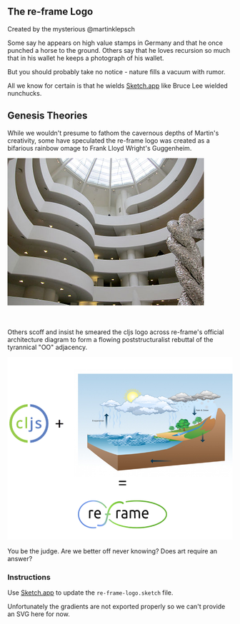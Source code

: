 ## The re-frame Logo

Created by the mysterious @martinklepsch

Some say he appears on high value stamps in Germany and that he once 
punched a horse to the ground. Others say that he loves recursion so much 
that in his wallet he keeps a photograph of his wallet.

But you should probably take no notice - nature
fills a vacuum with rumor.

All we know for certain is that he wields [Sketch.app](https://www.sketchapp.com/) like
Bruce Lee wielded nunchucks.

## Genesis Theories

While we wouldn't presume to fathom the cavernous depths of Martin's creativity, some have 
speculated the re-frame logo was created as a bifarious rainbow omage to Frank Lloyd Wright's Guggenheim.

![](Guggenheim.jpg)

<br><br>
Others scoff and insist he smeared the cljs logo across re-frame's official 
architecture diagram to form a flowing poststructuralist rebuttal of the tyrannical 
"OO" adjacency. 


![](Genesis.png)

You be the judge. 
Are we better off never knowing?  Does art require an answer?

### Instructions 

Use [Sketch.app](https://www.sketchapp.com/) to update the `re-frame-logo.sketch` file.

Unfortunately the gradients are not exported properly so we can't provide an SVG here for now.
